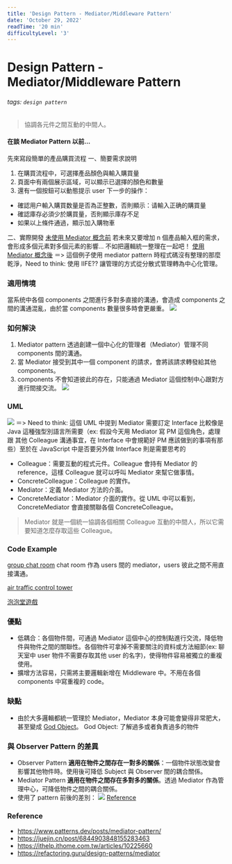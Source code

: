 ```yaml
---
title: 'Design Pattern - Mediator/Middleware Pattern'
date: 'October 29, 2022'
readTime: '20 min'
difficultyLevel: '3'
---
```

# Design Pattern - Mediator/Middleware Pattern
###### tags: `design pattern`
> 協調各元件之間互動的中間人。

#### 在談 Mediator Pattern 以前...
先來寫段簡單的產品購買流程
一、簡要需求說明
1. 在購買流程中，可選擇產品顏色與輸入購買量
2. 頁面中有兩個展示區域，可以顯示已選擇的顏色和數量
3. 還有一個按鈕可以動態提示 user 下一步的操作：
* 確認用户輸入購買数量是否為正整數，否則顯示：请輸入正确的購買量
* 確認庫存必須少於購買量，否則顯示庫存不足
* 如果以上條件通過，顯示加入購物車

二、實際開發
[未使用 Mediator 概念前](https://codesandbox.io/s/purchase-procedure-without-middleware-vnfksq?file=/src/index.js)
若未來又要增加 n 個產品輸入框的需求，會形成多個元素對多個元素的影響...
不如把邏輯統一整理在一起吧！
[使用 Mediator 概念後](https://codesandbox.io/s/purchase-procedure-with-middleware-n1s5ci?file=/src/index.js) ＝> 這個例子使用 mediator pattern 時程式碼沒有整理的那麼乾淨，Need to think: 使用 IIFE??
讓管理的方式從分散式管理轉為中心化管理。

### 適用情境
當系统中各個 components 之間進行多對多直接的溝通，會造成 components 之間的溝通混亂，由於當 components 數量很多時會更嚴重。
![](https://i.imgur.com/UQf66tz.png)

### 如何解決
1. Mediator pattern 透過創建一個中心化的管理者（Mediator）管理不同 components 間的溝通。
2. 當 Mediator 接受到其中一個 component 的請求，會將該請求轉發給其他 components。
3. components 不會知道彼此的存在，只能通過 Mediator 這個控制中心跟對方進行間接交流。
![](https://i.imgur.com/z4a2LcR.png)

### UML
![](https://i.imgur.com/J6Uo3OQ.png)
＝> Need to think: 這個 UML 中提到 Mediator 需要訂定 Interface 比較像是 Java 這種強型別語言所需要（ex: 假設今天用 Mediator 寫 PM 這個角色，處理跟 其他 Colleague 溝通事宜，在 Interface 中會規範好 PM 應該做到的事項有那些）至於在 JavaScript 中是否要另外做 Interface 則是需要思考的
* Colleague：需要互動的程式元件。Colleague 會持有 Mediator 的 reference，這樣 Colleague 就可以呼叫 Mediator 來幫它做事情。
* ConcreteColleague：Colleague 的實作。
* Mediator：定義 Mediator 方法的介面。
* ConcreteMediator：Mediator 介面的實作。從 UML 中可以看到，ConcreteMediator 會直接關聯各個 ConcreteColleague。
> Mediator 就是一個統一協調各個相關 Colleague 互動的中間人，所以它需要知道怎麼存取這些 Colleague。

### Code Example
[group chat room](https://codesandbox.io/s/chat-room-with-middleware-krf7vo?file=/src/index.js)
chat room 作為 users 間的 mediator，users 彼此之間不用直接溝通。

[air traffic control tower](https://wyattkidd.medium.com/%E7%BF%BB%E8%AD%AF-javascript-%E8%A8%AD%E8%A8%88%E6%A8%A1%E5%BC%8F-fca4e2e16752)

[泡泡堂遊戲](https://www.kancloud.cn/wengwang/read_1/436085)

### 優點
* 低耦合：各個物件間，可通過 Mediator 這個中心的控制點進行交流，降低物件與物件之間的關聯性。各個物件可拿掉不需要關注的資料或方法細節(ex: 聊天室中 user 物件不需要存取其他 user 的名字)，使得物件容易被獨立的重複使用。
* 擴增方法容易，只需將主要邏輯新增在 Middleware 中。不用在各個 components 中寫重複的 code。

### 缺點
* 由於大多邏輯都統一管理於 Mediator，Mediator 本身可能會變得非常肥大，甚至變成 [God Object](https://en.wikipedia.org/wiki/God_object)。
God Object: 了解過多或者負責過多的物件

### 與 Observer Pattern 的差異
* Observer Pattern **適用在物件之間存在一對多的關係**：一個物件狀態改變會影響其他物件時。使用後可降低 Subject 與 Observer 間的耦合關係。
* Mediator Pattern **適用在物件之間存在多對多的關係**。透過 Mediator 作為管理中心，可降低物件之間的耦合關係。
* 使用了 pattern 前後的差別：
![](https://i.imgur.com/LyCjrNx.jpg)
[Reference](https://stackoverflow.com/questions/9226479/mediator-vs-observer-object-oriented-design-patterns)

### Reference
- https://www.patterns.dev/posts/mediator-pattern/
- https://juejin.cn/post/6844903848155283463
- https://ithelp.ithome.com.tw/articles/10225660
- https://refactoring.guru/design-patterns/mediator
